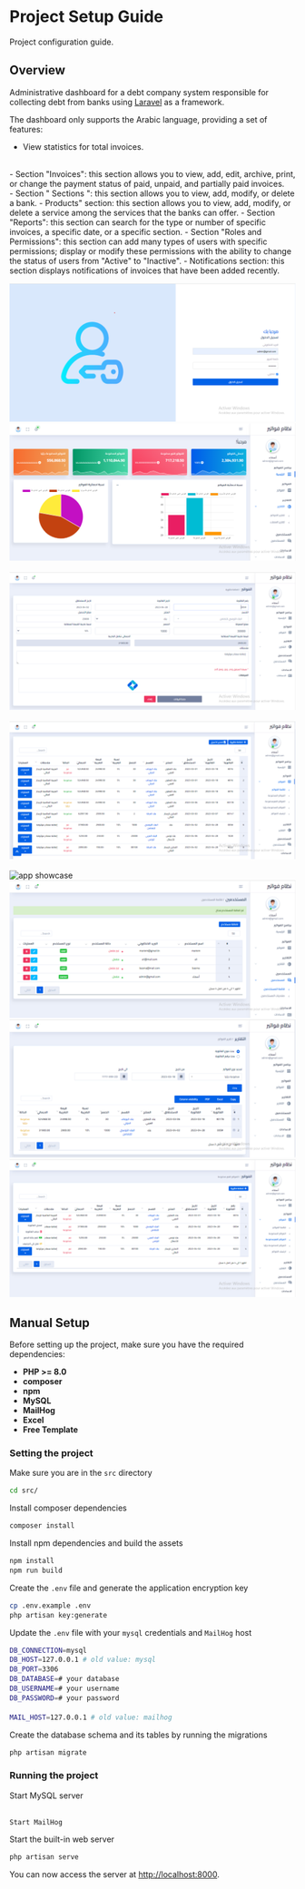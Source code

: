 # Project Setup Guide
Project configuration guide.

## Overview
Administrative dashboard for a debt company system responsible for collecting debt from banks using [Laravel](https://laravel.com/) as a framework.

The dashboard only supports the Arabic language, providing a set of features:

- View statistics for total invoices.
<br>
- Section "Invoices": this section allows you to view, add, edit, archive, print, or change the payment status of paid, unpaid, and partially paid invoices.
<br>
- Section " Sections ": this section allows you to view, add, modify, or delete a bank.
- Products" section: this section allows you to view, add, modify, or delete a service among the services that the banks can offer.
- Section "Reports": this section can search for the type or number of specific invoices, a specific date, or a specific section.
- Section "Roles and Permissions": this section can add many types of users with specific permissions; display or modify these permissions with the ability to change the status of users from "Active" to "Inactive".
- Notifications section: this section displays notifications of invoices that have been added recently.

![app showcase](public/assets/img/Capture1.PNG)
<br>
![app showcase](public/assets/img/Capture7.PNG)
<br><br>
![app showcase](public/assets/img/Capture22.PNG)
<br><br>
![app showcase](public/assets/img/Capture45.PNG)
<br><br>
![app showcase](public/assets/img/Capture44.PNG)
![app showcase](public/assets/img/Capturejjjj.PNG)
![app showcase](public/assets/img/Capture77.PNG)
![app showcase](public/assets/img/Capture7899.PNG)

## Manual Setup
Before setting up the project, make sure you have the required dependencies:
- **PHP >= 8.0**
- **composer**
- **npm**
- **MySQL**
- **MailHog**
- **Excel**
- **Free Template**

### Setting the project
Make sure you are in the `src` directory
```bash
cd src/
```

Install composer dependencies
```bash
composer install
```

Install npm dependencies and build the assets
```bash
npm install
npm run build
```

Create the `.env` file and generate the application encryption key
```bash
cp .env.example .env
php artisan key:generate
```

Update the `.env` file with your `mysql` credentials and `MailHog` host
```bash
DB_CONNECTION=mysql
DB_HOST=127.0.0.1 # old value: mysql
DB_PORT=3306
DB_DATABASE=# your database
DB_USERNAME=# your username
DB_PASSWORD=# your password

MAIL_HOST=127.0.0.1 # old value: mailhog
```

Create the database schema and its tables by running the migrations
```bash
php artisan migrate
```

### Running the project

Start MySQL server
```

Start MailHog
```

Start the built-in web server
```bash
php artisan serve
```

You can now access the server at [http://localhost:8000](http://localhost:8000).
